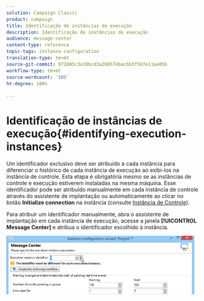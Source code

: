 ```yaml
---
solution: Campaign Classic
product: campaign
title: Identificação de instâncias de execução
description: Identificação de instâncias de execução
audience: message-center
content-type: reference
topic-tags: instance-configuration
translation-type: tm+mt
source-git-commit: 972885c3a38bcd3a260574bacbb3f507e11ae05b
workflow-type: tm+mt
source-wordcount: '105'
ht-degree: 100%

---
```



# Identificação de instâncias de execução{#identifying-execution-instances}

Um identificador exclusivo deve ser atribuído a cada instância para diferenciar o histórico de cada instância de execução ao exibi-los na instância de controle. Esta etapa é obrigatória mesmo se as instâncias de controle e execução estiverem instaladas na mesma máquina. Esse identificador pode ser atribuído manualmente em cada instância de controle através do assistente de implantação ou automaticamente ao clicar no botão **Initialize connection** na instância (consulte [Instância de Controle](../../message-center/using/creating-a-shared-connection.md#control-instance)).

Para atribuir um identificador manualmente, abra o assistente de implantação em cada instância de execução, acesse a janela **[!UICONTROL Message Center]** e atribua o identificador escolhido à instância.

![](assets/messagecenter_id_execinstance_001.png)

